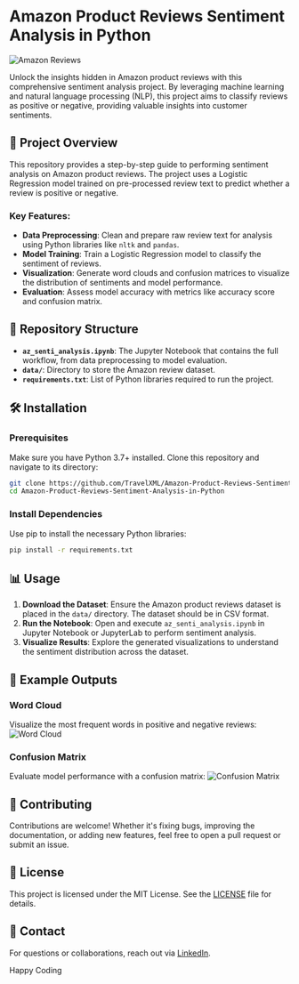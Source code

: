 # Amazon Product Reviews Sentiment Analysis in Python
![Amazon Reviews](https://github.com/user-attachments/assets/ac6a483a-3aca-464c-98a0-61cddcc0854f)


Unlock the insights hidden in Amazon product reviews with this comprehensive sentiment analysis project. By leveraging machine learning and natural language processing (NLP), this project aims to classify reviews as positive or negative, providing valuable insights into customer sentiments.

## 🚀 Project Overview

This repository provides a step-by-step guide to performing sentiment analysis on Amazon product reviews. The project uses a Logistic Regression model trained on pre-processed review text to predict whether a review is positive or negative.

### Key Features:
- **Data Preprocessing**: Clean and prepare raw review text for analysis using Python libraries like `nltk` and `pandas`.
- **Model Training**: Train a Logistic Regression model to classify the sentiment of reviews.
- **Visualization**: Generate word clouds and confusion matrices to visualize the distribution of sentiments and model performance.
- **Evaluation**: Assess model accuracy with metrics like accuracy score and confusion matrix.

## 📂 Repository Structure

- **`az_senti_analysis.ipynb`**: The Jupyter Notebook that contains the full workflow, from data preprocessing to model evaluation.
- **`data/`**: Directory to store the Amazon review dataset.
- **`requirements.txt`**: List of Python libraries required to run the project.

## 🛠️ Installation

### Prerequisites

Make sure you have Python 3.7+ installed. Clone this repository and navigate to its directory:

```bash
git clone https://github.com/TravelXML/Amazon-Product-Reviews-Sentiment-Analysis-in-Python.git
cd Amazon-Product-Reviews-Sentiment-Analysis-in-Python
```

### Install Dependencies

Use pip to install the necessary Python libraries:

```bash
pip install -r requirements.txt
```

## 📊 Usage

1. **Download the Dataset**: Ensure the Amazon product reviews dataset is placed in the `data/` directory. The dataset should be in CSV format.
2. **Run the Notebook**: Open and execute `az_senti_analysis.ipynb` in Jupyter Notebook or JupyterLab to perform sentiment analysis.
3. **Visualize Results**: Explore the generated visualizations to understand the sentiment distribution across the dataset.

## 🎯 Example Outputs

### Word Cloud
Visualize the most frequent words in positive and negative reviews:
![Word Cloud](https://github.com/user-attachments/assets/7ef70f56-e4e5-496c-ba30-9bfdb613eccd)


### Confusion Matrix
Evaluate model performance with a confusion matrix:
![Confusion Matrix](https://github.com/user-attachments/assets/33e86db9-434c-4af5-b87d-2a2fffb218be)



## 🤝 Contributing

Contributions are welcome! Whether it's fixing bugs, improving the documentation, or adding new features, feel free to open a pull request or submit an issue.

## 📜 License

This project is licensed under the MIT License. See the [LICENSE](LICENSE) file for details.

## 📧 Contact

For questions or collaborations, reach out via [LinkedIn](https://www.linkedin.com/in/the-startup-cto/).

Happy Coding
